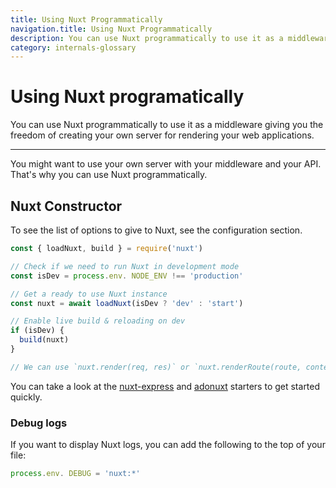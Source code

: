 ```yaml
---
title: Using Nuxt Programmatically
navigation.title: Using Nuxt Programmatically
description: You can use Nuxt programmatically to use it as a middleware giving you the freedom of creating your own server for rendering your web applications.
category: internals-glossary
---
```

# Using Nuxt programatically

You can use Nuxt programmatically to use it as a middleware giving you the freedom of creating your own server for rendering your web applications.

---

You might want to use your own server with your middleware and your API. That's why you can use Nuxt programmatically.

## Nuxt Constructor

To see the list of options to give to Nuxt, see the configuration section.

```js
const { loadNuxt, build } = require('nuxt')

// Check if we need to run Nuxt in development mode
const isDev = process.env. NODE_ENV !== 'production'

// Get a ready to use Nuxt instance
const nuxt = await loadNuxt(isDev ? 'dev' : 'start')

// Enable live build & reloading on dev
if (isDev) {
  build(nuxt)
}

// We can use `nuxt.render(req, res)` or `nuxt.renderRoute(route, context)`
```

You can take a look at the [nuxt-express](https://github.com/nuxt/express) and [adonuxt](https://github.com/nuxt/adonuxt) starters to get started quickly.

### Debug logs

If you want to display Nuxt logs, you can add the following to the top of your file:

```js
process.env. DEBUG = 'nuxt:*'
```
